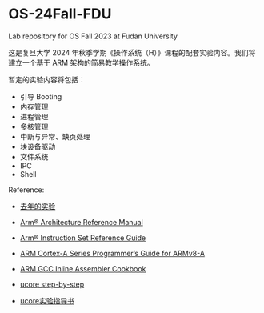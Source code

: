 # OS-24Fall-FDU
Lab repository for OS Fall 2023 at Fudan University

这是复旦大学 2024 年秋季学期《操作系统（H）》课程的配套实验内容。我们将建立一个基于 ARM 架构的简易教学操作系统。

暂定的实验内容将包括：

* 引导 Booting
* 内存管理
* 进程管理
* 多核管理
* 中断与异常、缺页处理
* 块设备驱动
* 文件系统
* IPC
* Shell

Reference:

- [去年的实验](https://github.com/FDUCSLG/OS-23Fall-FDU/)

- [Arm® Architecture Reference Manual](https://cs140e.sergio.bz/docs/ARMv8-Reference-Manual.pdf)
- [Arm® Instruction Set Reference Guide](https://ipads.se.sjtu.edu.cn/courses/os/reference/arm_isa.pdf)
- [ARM Cortex-A Series Programmer’s Guide for ARMv8-A](https://cs140e.sergio.bz/docs/ARMv8-A-Programmer-Guide.pdf)
- [ARM GCC Inline Assembler Cookbook](https://www.ic.unicamp.br/~celio/mc404-s2-2015/docs/ARM-GCC-Inline-Assembler-Cookbook.pdf)
- [ucore step-by-step](https://1790865014.gitbook.io/ucore-step-by-step/)
- [ucore实验指导书](https://chyyuu.gitbooks.io/ucore_os_docs/content/)
